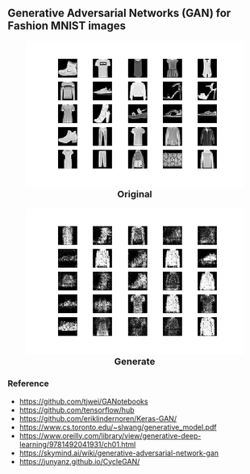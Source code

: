 ## Generative Adversarial Networks (GAN) for Fashion MNIST images

<p align="center" style='font-size:18px;'>
  <img src="./assets/mnist_0.png">
  <b>Original</b><br>
</p>

<p  align="center" style='font-size:18px;'>
  <img src="./assets/generate_mnist_0.png">
  <b>Generate</b><br>
</p>


### Reference
- https://github.com/tjwei/GANotebooks
- https://github.com/tensorflow/hub
- https://github.com/eriklindernoren/Keras-GAN/
- https://www.cs.toronto.edu/~slwang/generative_model.pdf
- https://www.oreilly.com/library/view/generative-deep-learning/9781492041931/ch01.html
- https://skymind.ai/wiki/generative-adversarial-network-gan
- https://junyanz.github.io/CycleGAN/
